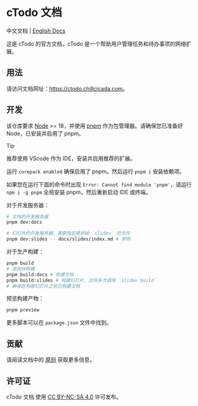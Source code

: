 # cTodo 文档

中文文档 | [English Docs](../README.md)

这是 cTodo 的官方文档，cTodo 是一个帮助用户管理任务和待办事项的网络扩展。

## 用法

请访问文档网址：<https://ctodo.chillcicada.com>。

## 开发

该仓库要求 [Node](https://nodejs.org) >= 18，并使用 [pnpm](https://pnpm.io) 作为包管理器。请确保您已准备好 Node，已安装并启用了 pnpm。

> [!TIP]
> 推荐使用 VScode 作为 IDE，安装并启用推荐的扩展。

运行 `corepack enabled` 确保启用了 pnpm。然后运行 `pnpm i` 安装依赖项。

如果您在运行下面的命令时出现 `Error: Cannot find module 'pnpm'`，请运行 `npm i -g pnpm` 全局安装 pnpm，然后重新启动 IDE 或终端。

对于开发服务器：

```bash
# 文档的开发服务器
pnpm dev:docs

# 幻灯片的开发服务器，需要指定提供给 `slidev` 的文件
pnpm dev:slides -- docs/slides/index.md # 举例
```

对于生产构建：

```bash
pnpm build
# 或按块构建
pnpm build:docs # 构建文档
pnpm build:slides # 构建幻灯片，这将多次调用 `slidev build`
# 确保在构建幻灯片之前已构建文档
```

预览构建产物：

```bash
pnpm preview
```

更多脚本可以在 `package.json` 文件中找到。

## 贡献

请阅读文档中的 [原则](https://ctodo.chillcicada.com/principle#ctodo-docs) 获取更多信息。

## 许可证

cTodo 文档 使用 [CC BY-NC-SA 4.0](https://creativecommons.org/licenses/by-nc-sa/4.0) 许可发布。
